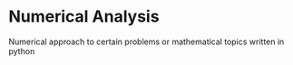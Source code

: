 # Numerical Analysis

Numerical approach to certain problems or mathematical topics written in python
